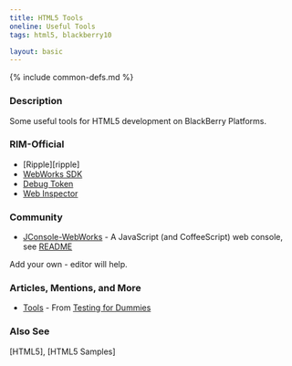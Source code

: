 ```yaml
---
title: HTML5 Tools
oneline: Useful Tools
tags: html5, blackberry10

layout: basic
---
```

{% include common-defs.md %}

### Description
Some useful tools for HTML5 development on BlackBerry Platforms.

### RIM-Official

* [Ripple][ripple]
* [WebWorks SDK](https://developer.blackberry.com/html5/download/sdk)
* [Debug Token](http://devblog.blackberry.com/2012/04/debug-token/)
* [Web Inspector](http://devblog.blackberry.com/2012/02/web-inspector-playbook/)

### Community

* [JConsole-WebWorks](https://github.com/muerl/jsconsole-WebWorks) - A JavaScript (and CoffeeScript) web console, see [README](https://github.com/muerl/jsconsole-WebWorks#readme)

Add your own - editor will help.

### Articles, Mentions, and More

* [Tools](http://mobiletestingfordummies.tumblr.com/post/25361838354/tools) - From [Testing for Dummies](http://mobiletestingfordummies.tumblr.com/)

### Also See
[HTML5], [HTML5 Samples]

 
 
